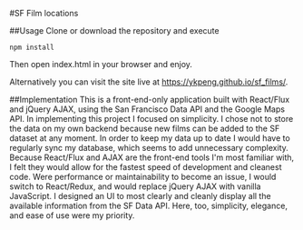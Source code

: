 #SF Film locations

##Usage
Clone or download the repository and execute
```
npm install
```
Then open index.html in your browser and enjoy.

Alternatively you can visit the site live at https://ykpeng.github.io/sf_films/.

##Implementation
This is a front-end-only application built with React/Flux and jQuery AJAX, using the San Francisco Data API and the Google Maps API.
In implementing this project I focused on simplicity. I chose not to store the data on my own backend because new films can be added to the SF dataset at any moment. In order to keep my data up to date I would have to regularly sync my database, which seems to add unnecessary complexity.
Because React/Flux and AJAX are the front-end tools I'm most familiar with, I felt they would allow for the fastest speed of development and cleanest code. Were performance or maintainability to become an issue, I would switch to React/Redux, and would replace jQuery AJAX with vanilla JavaScript.
I designed an UI to most clearly and cleanly display all the available information from the SF Data API. Here, too, simplicity, elegance, and ease of use were my priority.
